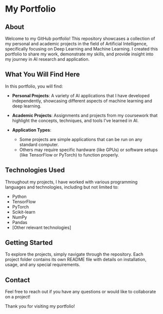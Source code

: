 # My Portfolio

## About 

Welcome to my GitHub portfolio! This repository showcases a collection of my personal and academic projects in the field of Artificial Intelligence, specifically focusing on Deep Learning and Machine Learning. I created this portfolio to share my work, demonstrate my skills, and provide insight into my journey in AI research and application.

## What You Will Find Here

In this portfolio, you will find:

- **Personal Projects**: A variety of AI applications that I have developed independently, showcasing different aspects of machine learning and deep learning.

- **Academic Projects**: Assignments and projects from my coursework that highlight the concepts, techniques, and tools I've learned in AI.

- **Application Types**: 
  - Some projects are simple applications that can be run on any standard computer.
  - Others may require specific hardware (like GPUs) or software setups (like TensorFlow or PyTorch) to function properly.

## Technologies Used

Throughout my projects, I have worked with various programming languages and technologies, including but not limited to:

- Python
- TensorFlow
- PyTorch
- Scikit-learn
- NumPy
- Pandas
- [Other relevant technologies]

## Getting Started

To explore the projects, simply navigate through the repository. Each project folder contains its own README file with details on installation, usage, and any special requirements.

## Contact

Feel free to reach out if you have any questions or would like to collaborate on a project!

Thank you for visiting my portfolio!
